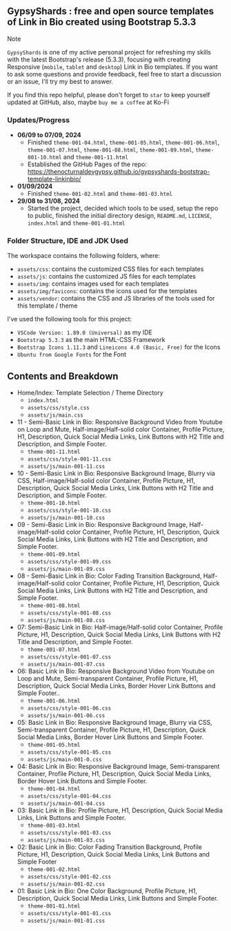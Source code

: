 ## GypsyShards : free and open source templates of Link in Bio created using Bootstrap 5.3.3 

> [!NOTE]
> `GypsyShards` is one of my active personal project for refreshing my skills with the latest Bootstrap's release (5.3.3), focusing with creating Responsive (`mobile`, `tablet` and `desktop`) Link in Bio templates. If you want to ask some questions and provide feedback, feel free to start a discussion or an issue, I'll try my best to answer.

If you find this repo helpful, please don't forget to `star` to keep yourself updated at GitHub, also, maybe `buy me a coffee` at Ko-Fi

### Updates/Progress
- **06/09 to 07/09, 2024**
   - Finished `theme-001-04.html`, `theme-001-05.html`, `theme-001-06.html`, `theme-001-07.html`, `theme-001-08.html`, `theme-001-09.html`, `theme-001-10.html` and `theme-001-11.html`
   - Established the GitHub Pages of the repo: https://thenocturnaldevgypsy.github.io/gypsyshards-bootstrap-template-linkinbio/
- **01/09/2024**
   - Finished `theme-001-02.html` and `theme-001-03.html`
- **29/08 to 31/08, 2024**
   - Started the project, decided which tools to be used, setup the repo to public, finished the initial directory design, `README.md`, `LICENSE`, `index.html` and `theme-001-01.html`

### Folder Structure, IDE and JDK Used

The workspace contains the following folders, where:
- `assets/css`: contains the customized CSS files for each templates
- `assets/js`: contains the customized JS files for each templates
- `assets/img`: contains images used for each templates
- `assets/img/favicons`: contains the icons used for the templates
- `assets/vendor`: contains the CSS and JS libraries of the tools used for this template / theme

I've used the following tools for this project:
- `VSCode Version: 1.89.0 (Universal)` as my IDE
- `Bootstrap 5.3.3` as the main HTML-CSS Framework
- `Bootstrap Icons 1.11.3` and `Lineicons 4.0 (Basic, Free)` for the Icons
- `Ubuntu from Google Fonts` for the Font

## Contents and Breakdown
- Home/Index: Template Selection / Theme Directory
   - `index.html`
   - `assets/css/style.css`
   - `assets/js/main.css`
- 11 - Semi-Basic Link in Bio: Responsive Background Video from Youtube on Loop and Mute, Half-image/Half-solid color Container, Profile Picture, H1, Description, Quick Social Media Links, Link Buttons with H2 Title and Description, and Simple Footer.
   - `theme-001-11.html`
   - `assets/css/style-001-11.css`
   - `assets/js/main-001-11.css`
- 10 - Semi-Basic Link in Bio: Responsive Background Image, Blurry via CSS, Half-image/Half-solid color Container, Profile Picture, H1, Description, Quick Social Media Links, Link Buttons with H2 Title and Description, and Simple Footer.
   - `theme-001-10.html`
   - `assets/css/style-001-10.css`
   - `assets/js/main-001-10.css`
- 09 - Semi-Basic Link in Bio: Responsive Background Image, Half-image/Half-solid color Container, Profile Picture, H1, Description, Quick Social Media Links, Link Buttons with H2 Title and Description, and Simple Footer.
   - `theme-001-09.html`
   - `assets/css/style-001-09.css`
   - `assets/js/main-001-09.css`
- 08 - Semi-Basic Link in Bio: Color Fading Transition Background, Half-image/Half-solid color Container, Profile Picture, H1, Description, Quick Social Media Links, Link Buttons with H2 Title and Description, and Simple Footer.
   - `theme-001-08.html`
   - `assets/css/style-001-08.css`
   - `assets/js/main-001-08.css`
- 07: Semi-Basic Link in Bio: Half-image/Half-solid color Container, Profile Picture, H1, Description, Quick Social Media Links, Link Buttons with H2 Title and Description, and Simple Footer.
   - `theme-001-07.html`
   - `assets/css/style-001-07.css`
   - `assets/js/main-001-07.css`
- 06: Basic Link in Bio: Responsive Background Video from Youtube on Loop and Mute, Semi-transparent Container, Profile Picture, H1, Description, Quick Social Media Links, Border Hover Link Buttons and Simple Footer..
   - `theme-001-06.html`
   - `assets/css/style-001-06.css`
   - `assets/js/main-001-06.css`
- 05: Basic Link in Bio: Responsive Background Image, Blurry via CSS, Semi-transparent Container, Profile Picture, H1, Description, Quick Social Media Links, Border Hover Link Buttons and Simple Footer.
   - `theme-001-05.html`
   - `assets/css/style-001-05.css`
   - `assets/js/main-001-0.css`
- 04: Basic Link in Bio: Responsive Background Image, Semi-transparent Container, Profile Picture, H1, Description, Quick Social Media Links, Border Hover Link Buttons and Simple Footer.
   - `theme-001-04.html`
   - `assets/css/style-001-04.css`
   - `assets/js/main-001-04.css`
- 03: Basic Link in Bio: Profile Picture, H1, Description, Quick Social Media Links, Link Buttons and Simple Footer.
   - `theme-001-03.html`
   - `assets/css/style-001-03.css`
   - `assets/js/main-001-03.css`
- 02: Basic Link in Bio: Color Fading Transition Background, Profile Picture, H1, Description, Quick Social Media Links, Link Buttons and Simple Footer
   - `theme-001-02.html`
   - `assets/css/style-001-02.css`
   - `assets/js/main-001-02.css`
- 01: Basic Link in Bio: One Color Background, Profile Picture, H1, Description, Quick Social Media Links, Link Buttons and Simple Footer.
   - `theme-001-01.html`
   - `assets/css/style-001-01.css`
   - `assets/js/main-001-01.css`